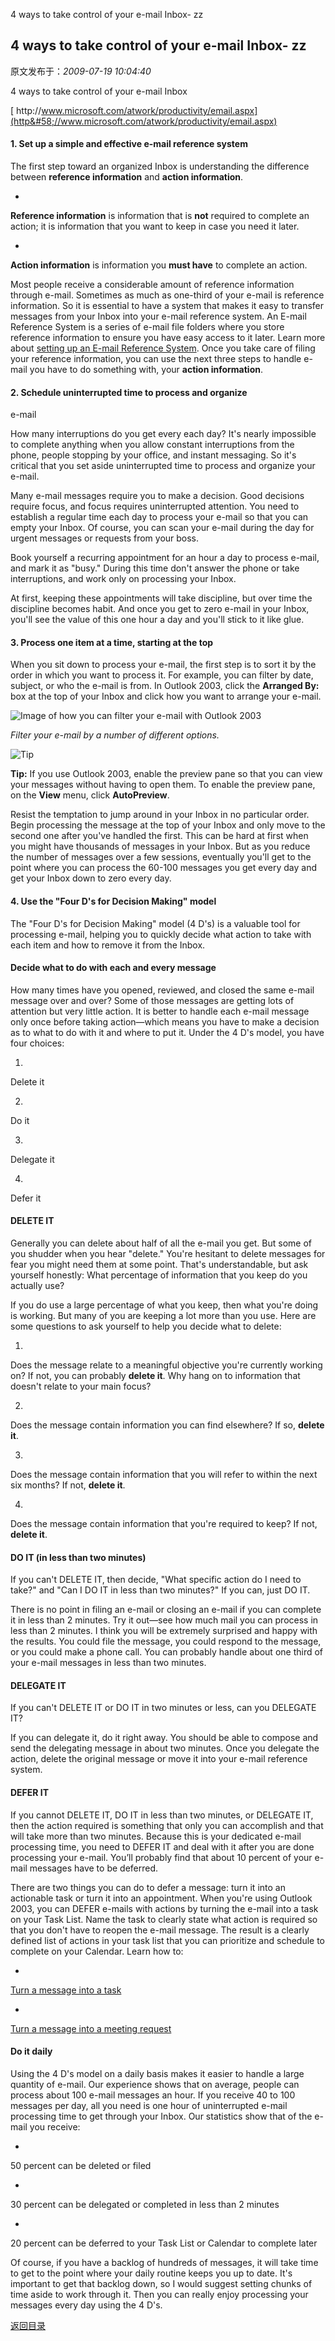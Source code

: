 4 ways to take control of your e-mail Inbox- zz
## 4 ways to take control of your e-mail Inbox- zz

 原文发布于：*2009-07-19 10:04:40*

4 ways to take control of your e-mail Inbox

[
http&#58;//www.microsoft.com/atwork/productivity/email.aspx](http&#58;//www.microsoft.com/atwork/productivity/email.aspx)

#### 1. Set up a simple and effective e-mail reference system

The first step toward an organized Inbox is understanding the
difference between **reference information** and
**action information**.

- 
**Reference information** is information that is
**not** required to complete an action; it is
information that you want to keep in case you need it later.

- 
**Action information** is information you
**must have** to complete an action.

Most people receive a considerable amount of reference
information through e-mail. Sometimes as much as one-third of your
e-mail is reference information. So it is essential to have a
system that makes it easy to transfer messages from your Inbox into
your e-mail reference system. An E-mail Reference System is a
series of e-mail file folders where you store reference information
to ensure you have easy access to it later. Learn more about
[
setting up an E-mail Reference System](http&#58;//office.microsoft.com/en-us/FX011456171033.aspx). Once you take care of
filing your reference information, you can use the next three steps
to handle e-mail you have to do something with, your **action
information**.

#### 2. Schedule uninterrupted time to process and organize
e-mail

How many interruptions do you get every each day? It's nearly
impossible to complete anything when you allow constant
interruptions from the phone, people stopping by your office, and
instant messaging. So it's critical that you set aside
uninterrupted time to process and organize your e-mail.

Many e-mail messages require you to make a decision. Good
decisions require focus, and focus requires uninterrupted
attention. You need to establish a regular time each day to process
your e-mail so that you can empty your Inbox. Of course, you can
scan your e-mail during the day for urgent messages or requests
from your boss.

Book yourself a recurring appointment for an hour a day to
process e-mail, and mark it as "busy." During this time don't
answer the phone or take interruptions, and work only on processing
your Inbox.

At first, keeping these appointments will take discipline, but
over time the discipline becomes habit. And once you get to zero
e-mail in your Inbox, you'll see the value of this one hour a day
and you'll stick to it like glue.

#### 3. Process one item at a time, starting at the top

When you sit down to process your e-mail, the first step is to
sort it by the order in which you want to process it. For example,
you can filter by date, subject, or who the e-mail is from. In
Outlook 2003, click the **Arranged
By&#58;** box at the top of your Inbox and click
how you want to arrange your e-mail.

![Image of how you can filter your e-mail with Outlook 2003](http&#58;//www.microsoft.com/global/atwork/PublishingImages/productivity/57288_138x210_arrangeby_F.jpg)

*Filter your e-mail by a number of different
options.*

![Tip](http&#58;//www.microsoft.com/Windows/ie/images/using/icoTip.gif)

**Tip&#58;**  If you use Outlook
2003, enable the preview pane so that you can view your messages
without having to open them. To enable the preview pane, on the
**View** menu, click **AutoPreview**.

Resist the temptation to jump around in your Inbox in no
particular order. Begin processing the message at the top of your
Inbox and only move to the second one after you've handled the
first. This can be hard at first when you might have thousands of
messages in your Inbox. But as you reduce the number of messages
over a few sessions, eventually you'll get to the point where you
can process the 60-100 messages you get every day and get your
Inbox down to zero every day.

#### 4. Use the "Four D's for Decision Making" model

The "Four D's for Decision Making" model (4 D's) is a valuable
tool for processing e-mail, helping you to quickly decide what
action to take with each item and how to remove it from the
Inbox.

#### Decide what to do with each and every message

How many times have you opened, reviewed, and closed the same
e-mail message over and over? Some of those messages are getting
lots of attention but very little action. It is better to handle
each e-mail message only once before taking action—which means you
have to make a decision as to what to do with it and where to put
it. Under the 4 D's model, you have four
choices&#58;

1. 
Delete it

2. 
Do it

3. 
Delegate it

4. 
Defer it

#### DELETE IT

Generally you can delete about half of all the e-mail you get.
But some of you shudder when you hear "delete." You're hesitant to
delete messages for fear you might need them at some point. That's
understandable, but ask yourself honestly&#58; What
percentage of information that you keep do you actually use?

If you do use a large percentage of what you keep, then what
you're doing is working. But many of you are keeping a lot more
than you use. Here are some questions to ask yourself to help you
decide what to delete&#58;

1. 
Does the message relate to a meaningful objective you're
currently working on? If not, you can probably **delete
it**. Why hang on to information that doesn't relate to your
main focus?

2. 
Does the message contain information you can find elsewhere? If
so, **delete it**.

3. 
Does the message contain information that you will refer to
within the next six months? If not, **delete it**.

4. 
Does the message contain information that you're required to
keep? If not, **delete it**.

#### DO IT (in less than two minutes)

If you can't DELETE IT, then decide, "What specific action do I
need to take?" and "Can I DO IT in less than two minutes?" If you
can, just DO IT.

There is no point in filing an e-mail or closing an e-mail if
you can complete it in less than 2 minutes. Try it out—see how much
mail you can process in less than 2 minutes. I think you will be
extremely surprised and happy with the results. You could file the
message, you could respond to the message, or you could make a
phone call. You can probably handle about one third of your e-mail
messages in less than two minutes.

#### DELEGATE IT

If you can't DELETE IT or DO IT in two minutes or less, can you
DELEGATE IT?

If you can delegate it, do it right away. You should be able to
compose and send the delegating message in about two minutes. Once
you delegate the action, delete the original message or move it
into your e-mail reference system.

#### DEFER IT

If you cannot DELETE IT, DO IT in less than two minutes, or
DELEGATE IT, then the action required is something that only you
can accomplish and that will take more than two minutes. Because
this is your dedicated e-mail processing time, you need to DEFER IT
and deal with it after you are done processing your e-mail. You’ll
probably find that about 10 percent of your e-mail messages have to
be deferred.

There are two things you can do to defer a
message&#58; turn it into an actionable task or turn it
into an appointment. When you're using Outlook 2003, you can DEFER
e-mails with actions by turning the e-mail into a task on your Task
List. Name the task to clearly state what action is required so
that you don't have to reopen the e-mail message. The result is a
clearly defined list of actions in your task list that you can
prioritize and schedule to complete on your Calendar. Learn how
to&#58;

- 
[
Turn a message into a task](http&#58;//office.microsoft.com/en-us/assistance/HP030641671033.aspx)

- 
[
Turn a message into a meeting request](http&#58;//office.microsoft.com/en-us/assistance/HP030641641033.aspx)

#### Do it daily

Using the 4 D's model on a daily basis makes it easier to handle
a large quantity of e-mail. Our experience shows that on average,
people can process about 100 e-mail messages an hour. If you
receive 40 to 100 messages per day, all you need is one hour of
uninterrupted e-mail processing time to get through your Inbox. Our
statistics show that of the e-mail you receive&#58;

- 
50 percent can be deleted or filed

- 
30 percent can be delegated or completed in less than 2
minutes

- 
20 percent can be deferred to your Task List or Calendar to
complete later

Of course, if you have a backlog of hundreds of messages, it
will take time to get to the point where your daily routine keeps
you up to date. It's important to get that backlog down, so I would
suggest setting chunks of time aside to work through it. Then you
can really enjoy processing your messages every day using the 4
D's.

[返回目录](index.html)

